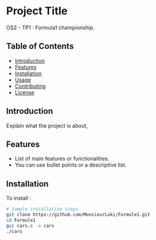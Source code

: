


# Project Title

OS2 - TP1 : Formula1 championship.

## Table of Contents

- [Introduction](#introduction)
- [Features](#features)
- [Installation](#installation)
- [Usage](#usage)
- [Contributing](#contributing)
- [License](#license)

## Introduction

Explain what the project is about, 

## Features

- List of main features or functionalities.
- You can use bullet points or a descriptive list.

## Installation


To install :

```bash
# Sample installation steps
git clone https://github.com/MonsieurLoki/Formule1.git
cd Formule1
gcc cars.c -o cars
./cars

